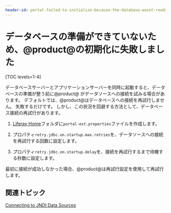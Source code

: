 ```yaml
---
header-id: portal-failed-to-initialize-because-the-database-wasnt-ready
---
```


# データベースの準備ができていないため、@product@の初期化に失敗しました

[TOC levels=1-4]

データベースサーバーとアプリケーションサーバーを同時に起動すると、データベースの準備が整う前に@product@ がデータソースへの接続を試みる場合があります。
デフォルトでは、@product@はデータベースへの接続を再試行しません。 失敗するだけです。
しかし、この状況を回避する方法として、データベース接続の再試行があります。

1. [Liferay Home](/docs/7-1/deploy/-/knowledge_base/d/installing-liferay#liferay-home)フォルダに`portal-ext.properties`ファイルを作成します。

2. プロパティ`retry.jdbc.on.startup.max.retries`を、データソースへの接続を再試行する回数に設定します。

3. プロパティ`retry.jdbc.on.startup.delay`を、接続を再試行するまで待機する秒数に設定します。

最初に接続が成功しなかった場合、@product@は再試行設定を使用して再試行します。

## 関連トピック

[Connecting to JNDI Data Sources](/docs/7-1/tutorials/-/knowledge_base/t/connecting-to-data-sources-using-jndi)
